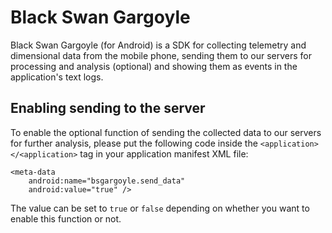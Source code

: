 # Black Swan Gargoyle

Black Swan Gargoyle (for Android) is a SDK for collecting telemetry and dimensional data from the mobile phone, sending them to our servers for processing and analysis (optional) and showing them as events in the application's text logs.

## Enabling sending to the server

To enable the optional function of sending the collected data to our servers for further analysis, please put the following code inside the `<application></<application>` tag in your application manifest XML file:

```
<meta-data
	android:name="bsgargoyle.send_data"
	android:value="true" />
```

The value can be set to `true` or `false` depending on whether you want to enable this function or not.
